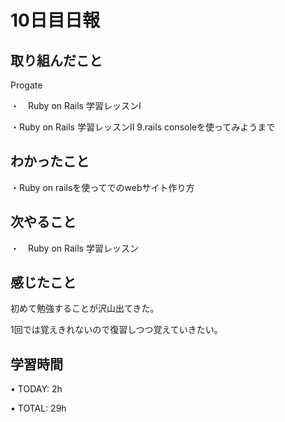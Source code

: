 # 10日目日報

## 取り組んだこと
Progate

・　Ruby on Rails 学習レッスンI

・Ruby on Rails 学習レッスンII 9.rails consoleを使ってみようまで

## わかったこと
・Ruby on railsを使ってでのwebサイト作り方

## 次やること
・　Ruby on Rails 学習レッスン

## 感じたこと
初めて勉強することが沢山出てきた。

1回では覚えきれないので復習しつつ覚えていきたい。

## 学習時間
• TODAY: 2h

• TOTAL: 29h
